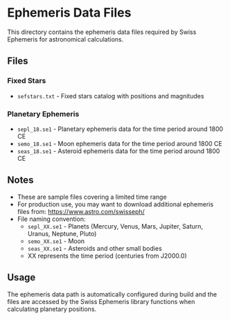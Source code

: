 # Ephemeris Data Files

This directory contains the ephemeris data files required by Swiss Ephemeris for astronomical calculations.

## Files

### Fixed Stars
- `sefstars.txt` - Fixed stars catalog with positions and magnitudes

### Planetary Ephemeris
- `sepl_18.se1` - Planetary ephemeris data for the time period around 1800 CE
- `semo_18.se1` - Moon ephemeris data for the time period around 1800 CE
- `seas_18.se1` - Asteroid ephemeris data for the time period around 1800 CE

## Notes

- These are sample files covering a limited time range
- For production use, you may want to download additional ephemeris files from:
  https://www.astro.com/swisseph/
- File naming convention:
  - `sepl_XX.se1` - Planets (Mercury, Venus, Mars, Jupiter, Saturn, Uranus, Neptune, Pluto)
  - `semo_XX.se1` - Moon
  - `seas_XX.se1` - Asteroids and other small bodies
  - XX represents the time period (centuries from J2000.0)

## Usage

The ephemeris data path is automatically configured during build and the files are accessed by the Swiss Ephemeris library functions when calculating planetary positions.
